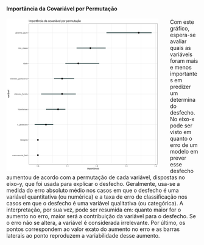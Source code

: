 #### Importância da Covariável por Permutação

<img src="feat-imp_plot_xgb.png" width="400" style="float: left; padding-right: 30px"/>

Com este gráfico, espera-se avaliar quais as variáveis foram mais e menos importantes em predizer um determinado desfecho. No eixo-x pode ser visto em quanto o erro de um modelo em prever esse desfecho aumentou de acordo com a permutação de cada variável, dispostas no eixo-y, que foi usada para explicar o desfecho. Geralmente, usa-se a medida do erro absoluto médio nos casos em que o desfecho é uma variável quantitativa (ou numérica) e a taxa de erro de classificação nos casos em que o desfecho é uma variável qualitativa (ou categórica). A interpretação, por sua vez, pode ser resumida em: quanto maior for o aumento no erro, maior será a contribuição da variável para o desfecho. Se o erro não se altera, a variável é considerada irrelevante. Por último, os pontos correspondem ao valor exato do aumento no erro e as barras laterais ao ponto reproduzem a variabilidade desse aumento.